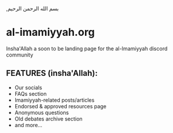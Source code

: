 ,بسم الله الرحمن الرحيم

# al-imamiyyah.org

Insha'Allah a soon to be landing page for the al-Imamiyyah discord community

## FEATURES (insha'Allah):

- Our socials
- FAQs section
- Imamiyyah-related posts/articles
- Endorsed & approved resources page
- Anonymous questions
- Old debates archive section
- and more...
